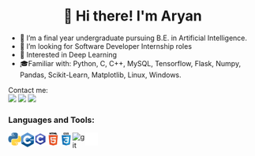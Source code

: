 <h1 align="center">👋 Hi there! I'm Aryan </h1>

- 🔭 I’m a final year undergraduate pursuing B.E. in Artificial Intelligence.
- 👯 I’m looking for Software Developer Internship roles
- 🌱 Interested in Deep Learning 
- 🎓Familiar with: 
Python, C, C++, MySQL, Tensorflow, Flask, Numpy, Pandas, Scikit-Learn, Matplotlib, Linux, Windows.

Contact me:
<br>
[![](https://img.shields.io/badge/-Aryan%20-blue?style=flat-square&logo=Linkedin&logoColor=white&link=https://www.linkedin.com/in/aryan-6ba1a419a/)](https://www.linkedin.com/in/aryan-6ba1a419/)
[![](https://img.shields.io/badge/-@Aryan-%23181717?style=flat-square&logo=github)](https://github.com/11-aryan)
[![](https://img.shields.io/badge/Gmail-1111aryantiwari%40gmail.com-Red)](mailto:1111aryantiwari@gmail.com)




### Languages and Tools:

<a href="https://www.python.org" target="_blank"> <img align="left" alt="Python" width="26px" src="https://github.com/Aakarsh-B/trying-repos/blob/master/python-5.svg?raw=true"/> </a>
<a href="https://www.w3schools.com/cpp/" target="_blank"> <img align="left" alt="C++" width="26px" src="https://github.com/Aakarsh-B/trying-repos/blob/master/c++.png"/> </a>
<a href="https://www.cprogramming.com/" target="_blank"> <img align="left" alt="C" width="26px" src="https://github.com/Aakarsh-B/trying-repos/blob/master/c-programming.png"/> </a>
<a href="https://www.w3.org/html/" target="_blank"><img align="left" alt="HTML5" width="26px" src="https://raw.githubusercontent.com/github/explore/80688e429a7d4ef2fca1e82350fe8e3517d3494d/topics/html/html.png" /></a>
<a href="https://www.w3schools.com/css/" target="_blank"><img align="left" alt="CSS3" width="26px" src="https://raw.githubusercontent.com/github/explore/80688e429a7d4ef2fca1e82350fe8e3517d3494d/topics/css/css.png" /></a>
<a href="https://git-scm.com/" target="_blank"> <img align="left" alt="git" width="26px" src="https://www.vectorlogo.zone/logos/git-scm/git-scm-icon.svg"/> </a>
<img align="left" alt="GitHub" width="26px" src="https://github.com/Aakarsh-B/trying-repos/blob/master/github.svg" />
<br />
<br />





